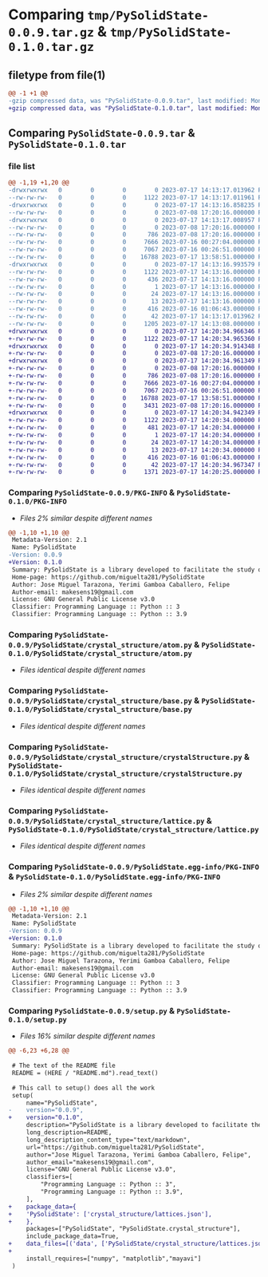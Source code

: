 # Comparing `tmp/PySolidState-0.0.9.tar.gz` & `tmp/PySolidState-0.1.0.tar.gz`

## filetype from file(1)

```diff
@@ -1 +1 @@
-gzip compressed data, was "PySolidState-0.0.9.tar", last modified: Mon Jul 17 14:13:17 2023, max compression
+gzip compressed data, was "PySolidState-0.1.0.tar", last modified: Mon Jul 17 14:20:34 2023, max compression
```

## Comparing `PySolidState-0.0.9.tar` & `PySolidState-0.1.0.tar`

### file list

```diff
@@ -1,19 +1,20 @@
-drwxrwxrwx   0        0        0        0 2023-07-17 14:13:17.013962 PySolidState-0.0.9/
--rw-rw-rw-   0        0        0     1122 2023-07-17 14:13:17.011961 PySolidState-0.0.9/PKG-INFO
-drwxrwxrwx   0        0        0        0 2023-07-17 14:13:16.858235 PySolidState-0.0.9/PySolidState/
--rw-rw-rw-   0        0        0        0 2023-07-08 17:20:16.000000 PySolidState-0.0.9/PySolidState/__init__.py
-drwxrwxrwx   0        0        0        0 2023-07-17 14:13:17.008957 PySolidState-0.0.9/PySolidState/crystal_structure/
--rw-rw-rw-   0        0        0        0 2023-07-08 17:20:16.000000 PySolidState-0.0.9/PySolidState/crystal_structure/__init__.py
--rw-rw-rw-   0        0        0      786 2023-07-08 17:20:16.000000 PySolidState-0.0.9/PySolidState/crystal_structure/atom.py
--rw-rw-rw-   0        0        0     7666 2023-07-16 00:27:04.000000 PySolidState-0.0.9/PySolidState/crystal_structure/base.py
--rw-rw-rw-   0        0        0     7067 2023-07-16 00:26:51.000000 PySolidState-0.0.9/PySolidState/crystal_structure/crystalStructure.py
--rw-rw-rw-   0        0        0    16788 2023-07-17 13:58:51.000000 PySolidState-0.0.9/PySolidState/crystal_structure/lattice.py
-drwxrwxrwx   0        0        0        0 2023-07-17 14:13:16.993579 PySolidState-0.0.9/PySolidState.egg-info/
--rw-rw-rw-   0        0        0     1122 2023-07-17 14:13:16.000000 PySolidState-0.0.9/PySolidState.egg-info/PKG-INFO
--rw-rw-rw-   0        0        0      436 2023-07-17 14:13:16.000000 PySolidState-0.0.9/PySolidState.egg-info/SOURCES.txt
--rw-rw-rw-   0        0        0        1 2023-07-17 14:13:16.000000 PySolidState-0.0.9/PySolidState.egg-info/dependency_links.txt
--rw-rw-rw-   0        0        0       24 2023-07-17 14:13:16.000000 PySolidState-0.0.9/PySolidState.egg-info/requires.txt
--rw-rw-rw-   0        0        0       13 2023-07-17 14:13:16.000000 PySolidState-0.0.9/PySolidState.egg-info/top_level.txt
--rw-rw-rw-   0        0        0      416 2023-07-16 01:06:43.000000 PySolidState-0.0.9/README.md
--rw-rw-rw-   0        0        0       42 2023-07-17 14:13:17.013962 PySolidState-0.0.9/setup.cfg
--rw-rw-rw-   0        0        0     1205 2023-07-17 14:13:08.000000 PySolidState-0.0.9/setup.py
+drwxrwxrwx   0        0        0        0 2023-07-17 14:20:34.966346 PySolidState-0.1.0/
+-rw-rw-rw-   0        0        0     1122 2023-07-17 14:20:34.965360 PySolidState-0.1.0/PKG-INFO
+drwxrwxrwx   0        0        0        0 2023-07-17 14:20:34.914348 PySolidState-0.1.0/PySolidState/
+-rw-rw-rw-   0        0        0        0 2023-07-08 17:20:16.000000 PySolidState-0.1.0/PySolidState/__init__.py
+drwxrwxrwx   0        0        0        0 2023-07-17 14:20:34.961349 PySolidState-0.1.0/PySolidState/crystal_structure/
+-rw-rw-rw-   0        0        0        0 2023-07-08 17:20:16.000000 PySolidState-0.1.0/PySolidState/crystal_structure/__init__.py
+-rw-rw-rw-   0        0        0      786 2023-07-08 17:20:16.000000 PySolidState-0.1.0/PySolidState/crystal_structure/atom.py
+-rw-rw-rw-   0        0        0     7666 2023-07-16 00:27:04.000000 PySolidState-0.1.0/PySolidState/crystal_structure/base.py
+-rw-rw-rw-   0        0        0     7067 2023-07-16 00:26:51.000000 PySolidState-0.1.0/PySolidState/crystal_structure/crystalStructure.py
+-rw-rw-rw-   0        0        0    16788 2023-07-17 13:58:51.000000 PySolidState-0.1.0/PySolidState/crystal_structure/lattice.py
+-rw-rw-rw-   0        0        0     3431 2023-07-08 17:20:16.000000 PySolidState-0.1.0/PySolidState/crystal_structure/lattices.json
+drwxrwxrwx   0        0        0        0 2023-07-17 14:20:34.942349 PySolidState-0.1.0/PySolidState.egg-info/
+-rw-rw-rw-   0        0        0     1122 2023-07-17 14:20:34.000000 PySolidState-0.1.0/PySolidState.egg-info/PKG-INFO
+-rw-rw-rw-   0        0        0      481 2023-07-17 14:20:34.000000 PySolidState-0.1.0/PySolidState.egg-info/SOURCES.txt
+-rw-rw-rw-   0        0        0        1 2023-07-17 14:20:34.000000 PySolidState-0.1.0/PySolidState.egg-info/dependency_links.txt
+-rw-rw-rw-   0        0        0       24 2023-07-17 14:20:34.000000 PySolidState-0.1.0/PySolidState.egg-info/requires.txt
+-rw-rw-rw-   0        0        0       13 2023-07-17 14:20:34.000000 PySolidState-0.1.0/PySolidState.egg-info/top_level.txt
+-rw-rw-rw-   0        0        0      416 2023-07-16 01:06:43.000000 PySolidState-0.1.0/README.md
+-rw-rw-rw-   0        0        0       42 2023-07-17 14:20:34.967347 PySolidState-0.1.0/setup.cfg
+-rw-rw-rw-   0        0        0     1371 2023-07-17 14:20:25.000000 PySolidState-0.1.0/setup.py
```

### Comparing `PySolidState-0.0.9/PKG-INFO` & `PySolidState-0.1.0/PKG-INFO`

 * *Files 2% similar despite different names*

```diff
@@ -1,10 +1,10 @@
 Metadata-Version: 2.1
 Name: PySolidState
-Version: 0.0.9
+Version: 0.1.0
 Summary: PySolidState is a library developed to facilitate the study of solid-state materials, ranging from crystal structures to tight-binding models. It provides a set of tools and functionalities that enable researchers and students to analyze and simulate various aspects of the solid-state physics.
 Home-page: https://github.com/miguelta281/PySolidState
 Author: Jose Miguel Tarazona, Yerimi Gamboa Caballero, Felipe
 Author-email: makesens19@gmail.com
 License: GNU General Public License v3.0
 Classifier: Programming Language :: Python :: 3
 Classifier: Programming Language :: Python :: 3.9
```

### Comparing `PySolidState-0.0.9/PySolidState/crystal_structure/atom.py` & `PySolidState-0.1.0/PySolidState/crystal_structure/atom.py`

 * *Files identical despite different names*

### Comparing `PySolidState-0.0.9/PySolidState/crystal_structure/base.py` & `PySolidState-0.1.0/PySolidState/crystal_structure/base.py`

 * *Files identical despite different names*

### Comparing `PySolidState-0.0.9/PySolidState/crystal_structure/crystalStructure.py` & `PySolidState-0.1.0/PySolidState/crystal_structure/crystalStructure.py`

 * *Files identical despite different names*

### Comparing `PySolidState-0.0.9/PySolidState/crystal_structure/lattice.py` & `PySolidState-0.1.0/PySolidState/crystal_structure/lattice.py`

 * *Files identical despite different names*

### Comparing `PySolidState-0.0.9/PySolidState.egg-info/PKG-INFO` & `PySolidState-0.1.0/PySolidState.egg-info/PKG-INFO`

 * *Files 2% similar despite different names*

```diff
@@ -1,10 +1,10 @@
 Metadata-Version: 2.1
 Name: PySolidState
-Version: 0.0.9
+Version: 0.1.0
 Summary: PySolidState is a library developed to facilitate the study of solid-state materials, ranging from crystal structures to tight-binding models. It provides a set of tools and functionalities that enable researchers and students to analyze and simulate various aspects of the solid-state physics.
 Home-page: https://github.com/miguelta281/PySolidState
 Author: Jose Miguel Tarazona, Yerimi Gamboa Caballero, Felipe
 Author-email: makesens19@gmail.com
 License: GNU General Public License v3.0
 Classifier: Programming Language :: Python :: 3
 Classifier: Programming Language :: Python :: 3.9
```

### Comparing `PySolidState-0.0.9/setup.py` & `PySolidState-0.1.0/setup.py`

 * *Files 16% similar despite different names*

```diff
@@ -6,23 +6,28 @@
 
 # The text of the README file
 README = (HERE / "README.md").read_text()
 
 # This call to setup() does all the work
 setup(
     name="PySolidState",
-    version="0.0.9",
+    version="0.1.0",
     description="PySolidState is a library developed to facilitate the study of solid-state materials, ranging from crystal structures to tight-binding models. It provides a set of tools and functionalities that enable researchers and students to analyze and simulate various aspects of the solid-state physics.",
     long_description=README,
     long_description_content_type="text/markdown",
     url="https://github.com/miguelta281/PySolidState",
     author="Jose Miguel Tarazona, Yerimi Gamboa Caballero, Felipe",
     author_email="makesens19@gmail.com",
     license="GNU General Public License v3.0",
     classifiers=[
         "Programming Language :: Python :: 3",
         "Programming Language :: Python :: 3.9",
     ],
+    package_data={
+    'PySolidState': ['crystal_structure/lattices.json'],
+    },
     packages=["PySolidState", "PySolidState.crystal_structure"],
     include_package_data=True,
+    data_files=[('data', ['PySolidState/crystal_structure/lattices.json'])],
+
     install_requires=["numpy", "matplotlib","mayavi"]
 )
```

